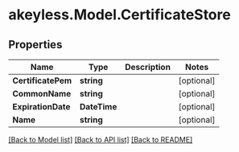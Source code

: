 # akeyless.Model.CertificateStore

## Properties

Name | Type | Description | Notes
------------ | ------------- | ------------- | -------------
**CertificatePem** | **string** |  | [optional] 
**CommonName** | **string** |  | [optional] 
**ExpirationDate** | **DateTime** |  | [optional] 
**Name** | **string** |  | [optional] 

[[Back to Model list]](../README.md#documentation-for-models) [[Back to API list]](../README.md#documentation-for-api-endpoints) [[Back to README]](../README.md)

